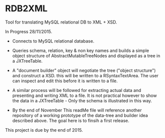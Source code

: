 # RDB2XML
Tool for translating MySQL relational DB to XML + XSD.

In Progress 28/11/2015.

- Connects to MySQL relational database.
- Queries schema, relation, key & non key names and builds a simple object structure of 
  AbstractMutableTreeNodes and displayed as a tree in a JXTreeTable.
- A "document builder" object will negotiate the tree ("object structure") and construct a XSD. 
  this will be written to a RSyntaxTextArea. The user can inspect and edit this before it is 
  written to a file.
  
- A similar process will be followed for extracting actual data and presenting and writing XML to a file.
  It is not practical however to show the data in a JXTreeTable - Only the schema is illustrated
  in this way.
  


- By the end of November This readMe file will reference another repository of a working prototype of the
  data-tree and builder idea described above. The goal here is to finsih a first release.
  

This project is due by the end of 2015.
